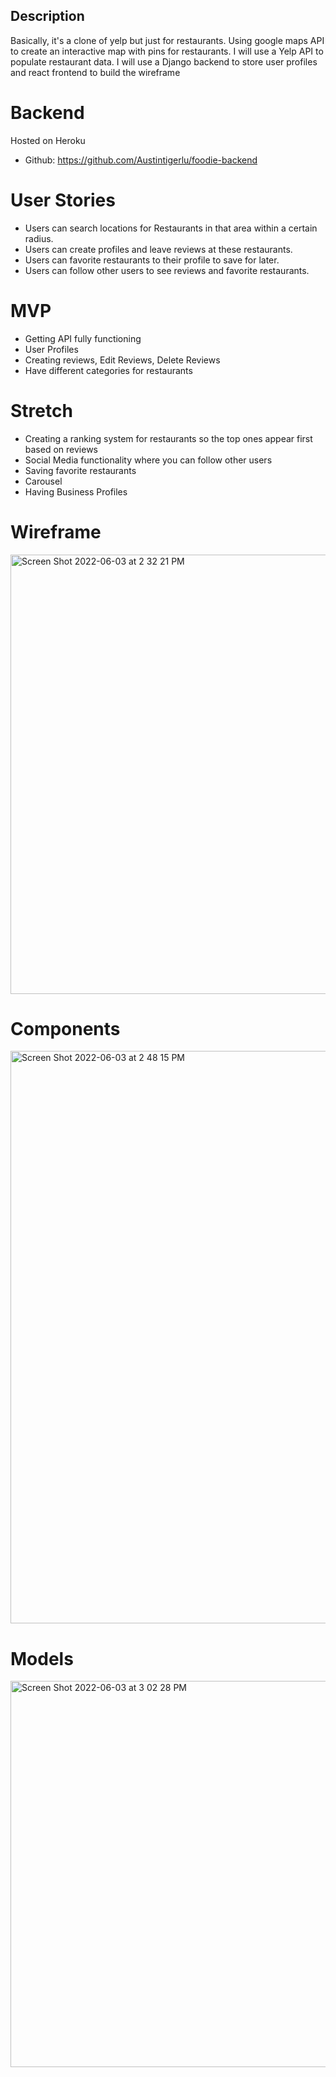 ## Description
Basically, it's a clone of yelp but just for restaurants. Using google maps API to create an interactive map with pins for restaurants. I will use a Yelp API to populate restaurant data. I will use a Django backend to store user profiles and react frontend to build the wireframe

# Backend
Hosted on Heroku
- Github: https://github.com/Austintigerlu/foodie-backend

# User Stories

- Users can search locations for Restaurants in that area within a certain radius. 
- Users can create profiles and leave reviews at these restaurants. 
- Users can favorite restaurants to their profile to save for later. 
- Users can follow other users to see reviews and favorite restaurants.

# MVP
- Getting API fully functioning
- User Profiles
- Creating reviews, Edit Reviews, Delete Reviews
- Have different categories for restaurants

# Stretch
- Creating a ranking system for restaurants so the top ones appear first based on reviews
- Social Media functionality where you can follow other users
- Saving favorite restaurants
- Carousel
- Having Business Profiles

# Wireframe
<img width="703" alt="Screen Shot 2022-06-03 at 2 32 21 PM" src="https://user-images.githubusercontent.com/101610362/171931312-ac143cf3-cad2-47dd-a24a-00f511ba09a9.png">

# Components
<img width="916" alt="Screen Shot 2022-06-03 at 2 48 15 PM" src="https://user-images.githubusercontent.com/101610362/171931363-52294f1e-3ba3-4704-add9-ef7020bd5fe8.png">

# Models
<img width="618" alt="Screen Shot 2022-06-03 at 3 02 28 PM" src="https://user-images.githubusercontent.com/101610362/171931419-d63f4776-9f45-42bb-a9c4-042dd9e646d8.png">

